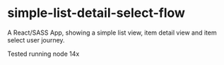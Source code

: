 # simple-list-detail-select-flow
A React/SASS App, showing a simple list view, item detail view and item select user journey. 

Tested running node 14x
